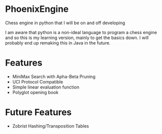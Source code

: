 # PhoenixEngine

Chess engine in python that I will be on and off developing

I am aware that python is a non-ideal language to program a chess engine and so this is my learning version, mainly to get the basics down. 
I will probably end up remaking this in Java in the future. 

# Features
* MiniMax Search with Apha-Beta Pruning
* UCI Protocol Compatible
* Simple linear evaluation function
* Polyglot opening book

# Future Features
* Zobrist Hashing/Transposition Tables
